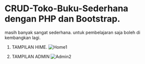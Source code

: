 # CRUD-Toko-Buku-Sederhana dengan PHP dan Bootstrap.

masih banyak sangat sederhana. untuk pembelajaran saja boleh di kembangkan lagi.

1. TAMPILAN HIME.
![Home1](https://user-images.githubusercontent.com/56223221/216826984-a864a522-8028-4a69-85c3-212501d13d87.png)

2. TAMPILAN ADMIN
![Admin2](https://user-images.githubusercontent.com/56223221/216826980-49f5e4d2-990c-48da-aa24-caa98b022d21.png)
